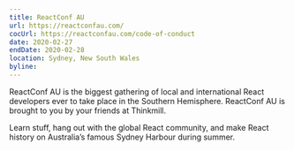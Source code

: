 ```yaml
---
title: ReactConf AU
url: https://reactconfau.com/
cocUrl: https://reactconfau.com/code-of-conduct
date: 2020-02-27
endDate: 2020-02-28
location: Sydney, New South Wales
byline: 
---
```


ReactConf AU is the biggest gathering of local and international React developers ever to take place in the Southern Hemisphere. ReactConf AU is brought to you by your friends at Thinkmill.

Learn stuff, hang out with the global React community, and make React history on Australia’s famous Sydney Harbour during summer.
